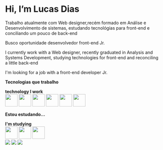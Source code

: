 <h1>Hi, I’m Lucas Dias</h1>
<p>Trabalho atualmente com Web designer,recém formado em
Análise e Desenvolvimento de sistemas, estudando tecnológias para front-end e conciliando um pouco de back-end</p>
<p>Busco oportunidade desenvolvedor front-end Jr.</p>
<p></p>
<p>I currently work with a Web designer, recently graduated in
Analysis and Systems Development, studying technologies for front-end and reconciling a little back-end</p>
<p></p>
<p>
I'm looking for a job with a front-end developer Jr.</p>
<p></p>
<div>
<strong>Tecnologias que trabalho</strong>
  <p><p>
  <strong>technology I work</strong>
  </br>
<img src="https://cdn.jsdelivr.net/gh/devicons/devicon/icons/html5/html5-original.svg" width="40px" height="40px" />
<img src="https://cdn.jsdelivr.net/gh/devicons/devicon/icons/css3/css3-original.svg" width="40px" height="40px" />
<img src="https://cdn.jsdelivr.net/gh/devicons/devicon/icons/javascript/javascript-original.svg" width="40px" height="40px" />
<img src="https://cdn.jsdelivr.net/gh/devicons/devicon/icons/php/php-original.svg" width="40px" height="40px" />
<img src="https://cdn.jsdelivr.net/gh/devicons/devicon/icons/mysql/mysql-plain-wordmark.svg" width="40px" height="40px" />
<img src="https://cdn.jsdelivr.net/gh/devicons/devicon/icons/git/git-original.svg" width="40px" height="40px" />
</div>

<div>
<strong>Estou estudando...</strong>
  <p></p>
  <strong>I'm studying</strong>
  </br>
<img src="https://cdn.jsdelivr.net/gh/devicons/devicon/icons/nodejs/nodejs-original.svg" width="40px" height="40px"/>
<img src="https://cdn.jsdelivr.net/gh/devicons/devicon/icons/typescript/typescript-original.svg" width="40px" height="40px"/>
<img src="https://cdn.jsdelivr.net/gh/devicons/devicon/icons/adonisjs/adonisjs-original.svg" width="40px" height="40px" />

</div>

<div>
<a href="https://instagram.com/lucasw_dias" target="_blank"><img src="https://img.shields.io/badge/-Instagram-%23E4405F?style=for-the-badge&logo=instagram&logoColor=white" target="_blank"></a>
<a href = "mailto:lucaswdias@hotmail.com"><img src="https://img.shields.io/badge/Gmail-D14836?style=for-the-badge&logo=gmail&logoColor=white" target="_blank"></a>
<a href="https://www.linkedin.com/in/lucaswdias" target="_blank"><img src="https://img.shields.io/badge/-LinkedIn-%230077B5?style=for-the-badge&logo=linkedin&logoColor=white" target="_blank"></a>   
</div>

<!---
lucaswdias/lucaswdias is a ✨ special ✨ repository because its `README.md` (this file) appears on your GitHub profile.
You can click the Preview link to take a look at your changes.
--->
